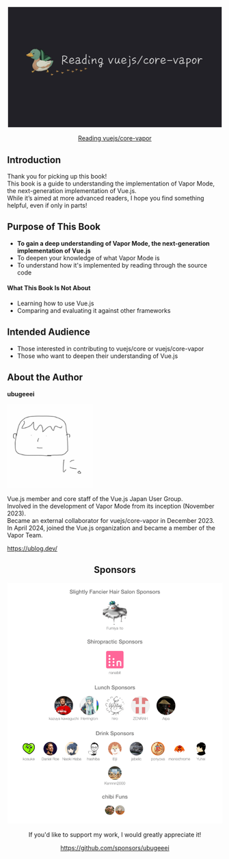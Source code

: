 <div align="center">

<a href="https://ubugeeei.github.io/reading-vuejs-core-vapor/" target="_blank">

<img src="./src/public/cover.png" width="500px" alt="Reading vuejs/core-vapor"/>

</a>

[Reading vuejs/core-vapor](https://ubugeeei.github.io/reading-vuejs-core-vapor/)

</div>

## Introduction

Thank you for picking up this book!\
This book is a guide to understanding the implementation of Vapor Mode, the next-generation implementation of Vue.js.\
While it’s aimed at more advanced readers, I hope you find something helpful, even if only in parts!

## Purpose of This Book

- **To gain a deep understanding of Vapor Mode, the next-generation implementation of Vue.js**
- To deepen your knowledge of what Vapor Mode is
- To understand how it's implemented by reading through the source code

#### What This Book Is Not About

- Learning how to use Vue.js
- Comparing and evaluating it against other frameworks

## Intended Audience

- Those interested in contributing to vuejs/core or vuejs/core-vapor
- Those who want to deepen their understanding of Vue.js

## About the Author

**ubugeeei**

<img src="./src/public/ubugeeei.jpg" alt="ubugeeei" width="200" />

Vue.js member and core staff of the Vue.js Japan User Group.\
Involved in the development of Vapor Mode from its inception (November 2023).\
Became an external collaborator for vuejs/core-vapor in December 2023.\
In April 2024, joined the Vue.js organization and became a member of the Vapor Team.

https://ublog.dev/



<div align="center">

## Sponsors

<a href="https://github.com/sponsors/ubugeeei">
  <img src="https://raw.githubusercontent.com/ubugeeei/sponsors/main/sponsors.png" alt="ubugeeei's sponsors" />
</a>

If you'd like to support my work, I would greatly appreciate it!

https://github.com/sponsors/ubugeeei

</div>
